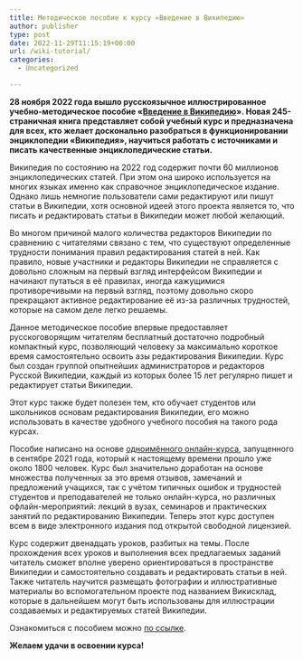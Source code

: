 ```yaml
---
title: Методическое пособие к курсу «Введение в Википедию»
author: publisher
type: post
date: 2022-11-29T11:15:19+00:00
url: /wiki-tutorial/
categories:
  - Uncategorized

---
```


**28 ноября 2022 года вышло русскоязычное иллюстрированное учебно-методическое пособие «[Введение в Википедию](https://ru.wikimedia.org/wiki/%D0%A4%D0%B0%D0%B9%D0%BB:%D0%92%D0%B2%D0%B5%D0%B4%D0%B5%D0%BD%D0%B8%D0%B5_%D0%B2_%D0%92%D0%B8%D0%BA%D0%B8%D0%BF%D0%B5%D0%B4%D0%B8%D1%8E.pdf)». Новая 245-страничная книга представляет собой учебный курс и предназначена для всех, кто желает досконально разобраться в функционировании энциклопедии «Википедия», научиться работать с источниками и писать качественные энциклопедические статьи.**

Википедия по состоянию на 2022 год содержит почти 60 миллионов энциклопедических статей. При этом она широко используется на многих языках именно как справочное энциклопедическое издание. Однако лишь немногие пользователи сами редактируют или пишут статьи в Википедии, хотя основной идеей этого проекта является то, что писать и редактировать статьи в Википедии может любой желающий.

Во многом причиной малого количества редакторов Википедии по сравнению с читателями связано с тем, что существуют определенные трудности понимания правил редактирования статей в ней. Как правило, новые участники и редакторы Википедии не справляется с довольно сложным на первый взгляд интерфейсом Википедии и начинают путаться в её правилах, иногда кажущимися противоречивыми на первый взгляд, поэтому довольно скоро прекращают активное редактирование её из-за различных трудностей, которые на самом деле легко решаемы.

Данное методическое пособие впервые предоставляет русскоговорящим читателям бесплатный достаточно подробный компактный курс, позволяющий человеку за максимально короткое время самостоятельно освоить азы редактирования Википедии. Курс был создан группой опытнейших администраторов и редакторов Русской Википедии, каждый из которых более 15 лет регулярно пишет и редактирует статьи Википедии.

Этот курс также будет полезен тем, кто обучает студентов или школьников основам редактирования Википедии, его можно использовать в качестве удобного учебного пособия на такого рода курсах.

Пособие написано на основе [одноимённого онлайн-курса](https://stepik.org/course/100094/promo), запущенного в сентябре 2021 года, который к настоящему времени прошло уже около 1800 человек. Курс был значительно доработан на основе множества полученных за это время отзывов, замечаний и предложений учащихся, так с учётом типичных ошибок и трудностей студентов и преподавателей не только онлайн-курса, но различных офлайн-мероприятий: лекций в вузах, семинаров и практических занятий по редактированию Википедии. Теперь этот курс доступен всем в виде электронного издания под открытой свободной лицензией.

Курс содержит двенадцать уроков, разбитых на темы. После прохождения всех уроков и выполнения всех предлагаемых заданий читатель сможет вполне уверено ориентироваться в пространстве Википедии и самостоятельно создавать и редактировать статьи в ней. Также читатель научится размещать фотографии и иллюстративные материалы во вспомогательном проекте под названием Викисклад, которые в дальнейшем могут быть использованы для иллюстрации создаваемых и редактируемых статей Википедии.

Ознакомиться с пособием можно [по ссылке](https://ru.wikimedia.org/wiki/%D0%A4%D0%B0%D0%B9%D0%BB:%D0%92%D0%B2%D0%B5%D0%B4%D0%B5%D0%BD%D0%B8%D0%B5_%D0%B2_%D0%92%D0%B8%D0%BA%D0%B8%D0%BF%D0%B5%D0%B4%D0%B8%D1%8E.pdf).

**Желаем удачи в освоении курса!**